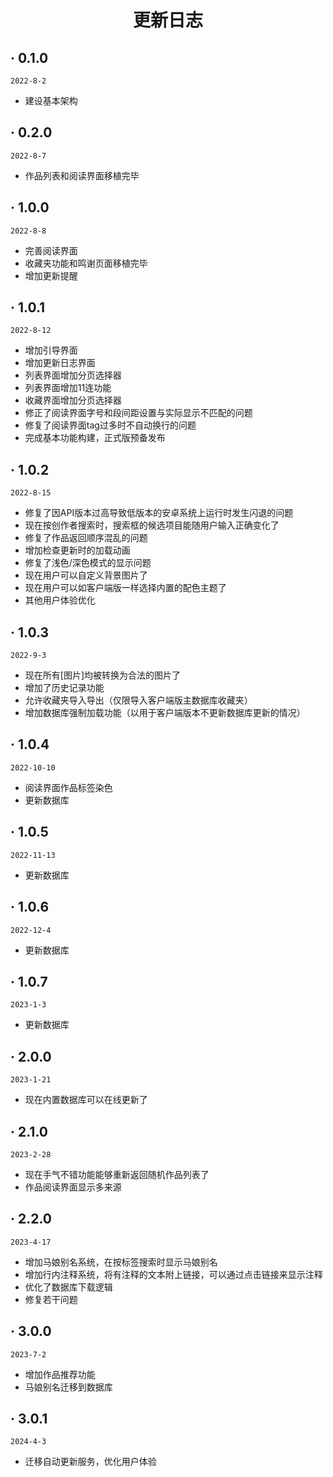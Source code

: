 <h1 align="center">更新日志</h1>

##  · 0.1.0
`2022-8-2`

* 建设基本架构


##  · 0.2.0
`2022-8-7`

* 作品列表和阅读界面移植完毕


##  · 1.0.0
`2022-8-8`

* 完善阅读界面
* 收藏夹功能和鸣谢页面移植完毕
* 增加更新提醒


##  · 1.0.1
`2022-8-12`

* 增加引导界面
* 增加更新日志界面
* 列表界面增加分页选择器
* 列表界面增加11连功能
* 收藏界面增加分页选择器
* 修正了阅读界面字号和段间距设置与实际显示不匹配的问题
* 修复了阅读界面tag过多时不自动换行的问题
* 完成基本功能构建，正式版预备发布

##  · 1.0.2
`2022-8-15`

* 修复了因API版本过高导致低版本的安卓系统上运行时发生闪退的问题
* 现在按创作者搜索时，搜索框的候选项目能随用户输入正确变化了
* 修复了作品返回顺序混乱的问题
* 增加检查更新时的加载动画
* 修复了浅色/深色模式的显示问题
* 现在用户可以自定义背景图片了
* 现在用户可以如客户端版一样选择内置的配色主题了
* 其他用户体验优化

##  · 1.0.3
`2022-9-3`

* 现在所有[图片]均被转换为合法的图片了
* 增加了历史记录功能
* 允许收藏夹导入导出（仅限导入客户端版主数据库收藏夹）
* 增加数据库强制加载功能（以用于客户端版本不更新数据库更新的情况）

##  · 1.0.4
`2022-10-10`

* 阅读界面作品标签染色
* 更新数据库

##  · 1.0.5
`2022-11-13`

* 更新数据库

##  · 1.0.6
`2022-12-4`

* 更新数据库

##  · 1.0.7
`2023-1-3`

* 更新数据库

##  · 2.0.0
`2023-1-21`

* 现在内置数据库可以在线更新了

##  · 2.1.0
`2023-2-28`

* 现在手气不错功能能够重新返回随机作品列表了
* 作品阅读界面显示多来源

##  · 2.2.0
`2023-4-17`

* 增加马娘别名系统，在按标签搜索时显示马娘别名
* 增加行内注释系统，将有注释的文本附上链接，可以通过点击链接来显示注释
* 优化了数据库下载逻辑
* 修复若干问题

##  · 3.0.0
`2023-7-2`

* 增加作品推荐功能
* 马娘别名迁移到数据库

##  · 3.0.1
`2024-4-3`

* 迁移自动更新服务，优化用户体验